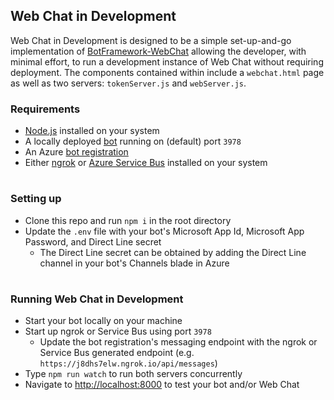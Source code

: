 ## Web Chat in Development

Web Chat in Development is designed to be a simple set-up-and-go implementation of [BotFramework-WebChat](https://github.com/microsoft/botframework-webchat) allowing the developer, with minimal effort, to run a development instance of Web Chat without requiring deployment. The components contained within include a `webchat.html` page as well as two servers: `tokenServer.js` and `webServer.js`.

### Requirements

- [Node.js](https://nodejs.org/en/) installed on your system
- A locally deployed [bot](https://docs.botframework.com) running on (default) port `3978`
- An Azure [bot registration](https://docs.microsoft.com/en-us/azure/bot-service/bot-service-quickstart-registration?view=azure-bot-service-3.0)
- Either [ngrok](https://blog.botframework.com/2017/10/19/debug-channel-locally-using-ngrok/) or [Azure Service Bus](https://blog.botframework.com/2019/04/16/debugging-your-locally-hosted-v4-bot-using-azure-relays/) installed on your system

#

### Setting up
- Clone this repo and run `npm i` in the root directory
- Update the `.env` file with your bot's Microsoft App Id, Microsoft App Password, and Direct Line secret
  - The Direct Line secret can be obtained by adding the Direct Line channel in your bot's Channels blade in Azure

#

### Running Web Chat in Development
- Start your bot locally on your machine
- Start up ngrok or Service Bus using port `3978`
  - Update the bot registration's messaging endpoint with the ngrok or Service Bus generated endpoint (e.g. `https://j8dhs7elw.ngrok.io/api/messages`)
- Type `npm run watch` to run both servers concurrently
- Navigate to [http://localhost:8000](http://localhost:8000) to test your bot and/or Web Chat